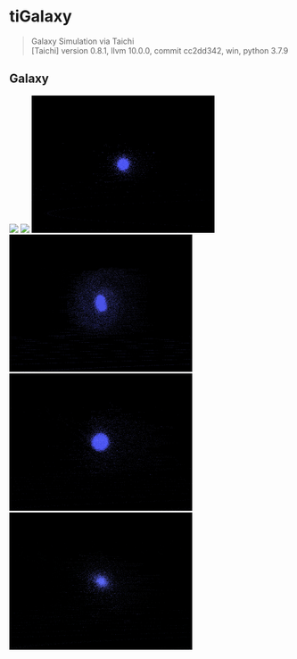 # tiGalaxy
> Galaxy Simulation via Taichi  
> [Taichi] version 0.8.1, llvm 10.0.0, commit cc2dd342, win, python 3.7.9

## Galaxy
<p>
<img src="readMe/Scene_01.gif" height="246" />
<img src="readMe/Scene_02.gif" height="246" />
<img src="readMe/Scene_03.gif" height="246" />
<img src="readMe/Scene_04.gif" height="246" />
<img src="readMe/Scene_05.gif" height="246" />
<img src="readMe/Scene_06.gif" height="246" />
</p>
